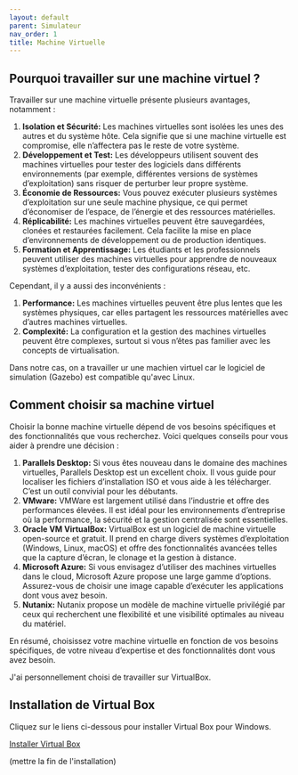 ```yaml
---
layout: default
parent: Simulateur
nav_order: 1
title: Machine Virtuelle
---
```


## Pourquoi travailler sur une machine virtuel ?

Travailler sur une machine virtuelle présente plusieurs avantages, notamment :

1. **Isolation et Sécurité:** Les machines virtuelles sont isolées les unes des autres et du système hôte. Cela signifie que si une machine virtuelle est compromise, elle n’affectera pas le reste de votre système.
2. **Développement et Test:** Les développeurs utilisent souvent des machines virtuelles pour tester des logiciels dans différents environnements (par exemple, différentes versions de systèmes d’exploitation) sans risquer de perturber leur propre système.
3. **Économie de Ressources:** Vous pouvez exécuter plusieurs systèmes d’exploitation sur une seule machine physique, ce qui permet d’économiser de l’espace, de l’énergie et des ressources matérielles.
4. **Réplicabilité:** Les machines virtuelles peuvent être sauvegardées, clonées et restaurées facilement. Cela facilite la mise en place d’environnements de développement ou de production identiques.
5. **Formation et Apprentissage:** Les étudiants et les professionnels peuvent utiliser des machines virtuelles pour apprendre de nouveaux systèmes d’exploitation, tester des configurations réseau, etc.

Cependant, il y a aussi des inconvénients :

1. **Performance:** Les machines virtuelles peuvent être plus lentes que les systèmes physiques, car elles partagent les ressources matérielles avec d’autres machines virtuelles.
2. **Complexité:** La configuration et la gestion des machines virtuelles peuvent être complexes, surtout si vous n’êtes pas familier avec les concepts de virtualisation.

Dans notre cas, on a travailler ur une machien virtuel car le logiciel de simulation (Gazebo) est compatible qu'avec Linux.

## Comment choisir sa machine virtuel 
  
Choisir la bonne machine virtuelle dépend de vos besoins spécifiques et des fonctionnalités que vous recherchez. Voici quelques conseils pour vous aider à prendre une décision :

1. **Parallels Desktop:** Si vous êtes nouveau dans le domaine des machines virtuelles, Parallels Desktop est un excellent choix. Il vous guide pour localiser les fichiers d’installation ISO et vous aide à les télécharger. C’est un outil convivial pour les débutants.
2. **VMware:** VMWare est largement utilisé dans l’industrie et offre des performances élevées. Il est idéal pour les environnements d’entreprise où la performance, la sécurité et la gestion centralisée sont essentielles.
3. **Oracle VM VirtualBox:** VirtualBox est un logiciel de machine virtuelle open-source et gratuit. Il prend en charge divers systèmes d’exploitation (Windows, Linux, macOS) et offre des fonctionnalités avancées telles que la capture d’écran, le clonage et la gestion à distance.
4. **Microsoft Azure:** Si vous envisagez d’utiliser des machines virtuelles dans le cloud, Microsoft Azure propose une large gamme d’options. Assurez-vous de choisir une image capable d’exécuter les applications dont vous avez besoin.
5. **Nutanix:** Nutanix propose un modèle de machine virtuelle privilégié par ceux qui recherchent une flexibilité et une visibilité optimales au niveau du matériel.

En résumé, choisissez votre machine virtuelle en fonction de vos besoins spécifiques, de votre niveau d’expertise et des fonctionnalités dont vous avez besoin.

J'ai personnellement choisi de travailler sur VirtualBox.

## Installation de Virtual Box

Cliquez sur le liens ci-dessous pour installer Virtual Box pour Windows.

[Installer Virtual Box](https://download.virtualbox.org/virtualbox/7.0.14/VirtualBox-7.0.14-161095-Win.exe)

(mettre la fin de l'installation)
